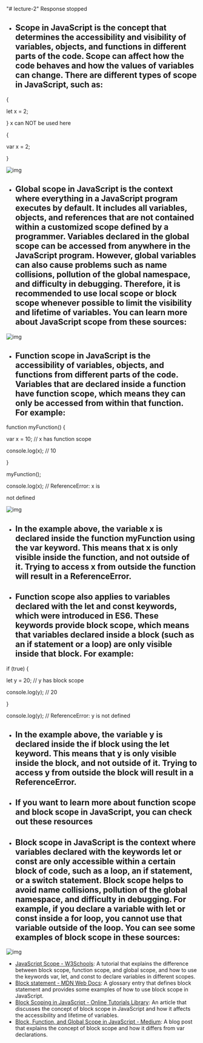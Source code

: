 "# lecture-2" 
Response stopped
* ## Scope in JavaScript is the concept that determines the accessibility and visibility of variables, objects, and functions in different parts of the code. Scope can affect how the code behaves and how the values of variables can change. There are different types of scope in JavaScript, such as:

{

let x = 2;

}
x
 can NOT be used here

{

var x = 2;


}








![img](./Variables_in_Javacript_4.avif)


* ## Global scope in JavaScript is the context where everything in a JavaScript program executes by default. It includes all variables, objects, and references that are not contained within a customized scope defined by a programmer. Variables declared in the global scope can be accessed from anywhere in the JavaScript program. However, global variables can also cause problems such as name collisions, pollution of the global namespace, and difficulty in debugging. Therefore, it is recommended to use local scope or block scope whenever possible to limit the visibility and lifetime of variables. You can learn more about JavaScript scope from these sources:



![img](./Variables_in_Javacript_5.avif)




* ## Function scope in JavaScript is the accessibility of variables, objects, and functions from different parts of the code. Variables that are declared inside a function have function scope, which means they can only be accessed from within that function. For example:

function myFunction() {

    
  var x = 10; // x has function scope


  console.log(x); // 10


}

myFunction();


console.log(x); // ReferenceError: x is 


not defined

![img](./Variables_in_Javacript_7.avif)

* ## In the example above, the variable x is declared inside the function myFunction using the var keyword. This means that x is only visible inside the function, and not outside of it. Trying to access x from outside the function will result in a ReferenceError.

 * ## Function scope also applies to variables declared with the let and const keywords, which were introduced in ES6. These keywords provide block scope, which means that variables declared inside a block (such as an if statement or a loop) are only visible inside that block. For example:

if (true) {

  let y = 20; // y has block scope


  console.log(y); // 20


}

console.log(y); // ReferenceError: y is not defined

 * ## In the example above, the variable y is declared inside the if block using the let keyword. This means that y is only visible inside the block, and not outside of it. Trying to access y from outside the block will result in a ReferenceError.

* ## If you want to learn more about function scope and block scope in JavaScript, you can check out these resources

* ## Block scope in JavaScript is the context where variables declared with the keywords let or const are only accessible within a certain block of code, such as a loop, an if statement, or a switch statement. Block scope helps to avoid name collisions, pollution of the global namespace, and difficulty in debugging. For example, if you declare a variable with let or const inside a for loop, you cannot use that variable outside of the loop. You can see some examples of block scope in these sources:
![img](./Variables_in_Javacript_5.avif)
- [JavaScript Scope - W3Schools](^1^): A tutorial that explains the difference between block scope, function scope, and global scope, and how to use the keywords var, let, and const to declare variables in different scopes.
- [Block statement - MDN Web Docs](^2^): A glossary entry that defines block statement and provides some examples of how to use block scope in JavaScript.
- [Block Scoping in JavaScript - Online Tutorials Library](^3^): An article that discusses the concept of block scope in JavaScript and how it affects the accessibility and lifetime of variables.
- [Block, Function, and Global Scope in JavaScript - Medium](^4^): A blog post that explains the concept of block scope and how it differs from var declarations.
